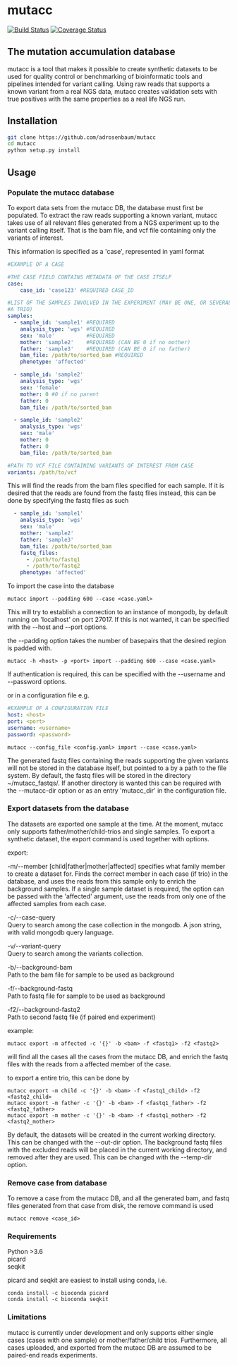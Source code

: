 # mutacc
[![Build Status](https://travis-ci.org/adrosenbaum/mutacc.png)](https://travis-ci.org/adrosenbaum/mutacc)
[![Coverage Status](https://coveralls.io/repos/github/adrosenbaum/mutacc/badge.svg?branch=master)](https://coveralls.io/github/adrosenbaum/mutacc?branch=master)

## The mutation accumulation database

mutacc is a tool that makes it possible to create synthetic datasets to be used
for quality control or benchmarking of bioinformatic tools and pipelines intended
for variant calling. Using raw reads that supports a known variant from a real
NGS data, mutacc creates validation sets with true positives with the same
properties as a real life NGS run.

## Installation

```bash
git clone https://github.com/adrosenbaum/mutacc
cd mutacc
python setup.py install
```
## Usage

### Populate the mutacc database

To export data sets from the mutacc DB, the database must first be populated. To
extract the raw reads supporting a known variant, mutacc takes use of all
relevant files generated from a NGS experiment up to the variant calling itself.
That is the bam file, and vcf file containing only the variants of interest.

This information is specified as a 'case', represented in yaml format

```yaml
#EXAMPLE OF A CASE

#THE CASE FIELD CONTAINS METADATA OF THE CASE ITSELF
case:
    case_id: 'case123' #REQUIRED CASE_ID

#LIST OF THE SAMPLES INVOLVED IN THE EXPERIMENT (MAY BE ONE, OR SEVERAL, E.G.
#A TRIO)
samples:
  - sample_id: 'sample1' #REQUIRED
    analysis_type: 'wgs' #REQUIRED
    sex: 'male'          #REQUIRED
    mother: 'sample2'    #REQUIRED (CAN BE 0 if no mother)
    father: 'sample3'    #REQUIRED (CAN BE 0 if no father)
    bam_file: /path/to/sorted_bam #REQUIRED
    phenotype: 'affected'

  - sample_id: 'sample2'
    analysis_type: 'wgs'
    sex: 'female'        
    mother: 0 #0 if no parent            
    father: 0         
    bam_file: /path/to/sorted_bam

  - sample_id: 'sample2'
    analysis_type: 'wgs'
    sex: 'male'         
    mother: 0             
    father: 0            
    bam_file: /path/to/sorted_bam

#PATH TO VCF FILE CONTAINING VARIANTS OF INTEREST FROM CASE
variants: /path/to/vcf
```

This will find the reads from the bam files specified for each sample. If it
is desired that the reads are found from the fastq files instead, this can be
done by specifying the fastq files as such

```yaml
  - sample_id: 'sample1'
    analysis_type: 'wgs'
    sex: 'male'          
    mother: 'sample2'    
    father: 'sample3'    
    bam_file: /path/to/sorted_bam
    fastq_files:
      - /path/to/fastq1
      - /path/to/fastq2
    phenotype: 'affected'
```

To import the case into the database

```console
mutacc import --padding 600 --case <case.yaml>
```

This will try to establish a connection to an instance of mongodb, by default
running on 'localhost' on port 27017. If this is not wanted, it can be specified
with the --host and --port options.

the --padding option takes the number of basepairs that the desired region is
padded with.

```console
mutacc -h <host> -p <port> import --padding 600 --case <case.yaml>
```

If authentication is required, this can be specified with the --username and
--password options.

or in a configuration file e.g.
```yaml
#EXAMPLE OF A CONFIGURATION FILE
host: <host>
port: <port>
username: <username>
password: <password>
```

```console
mutacc --config_file <config.yaml> import --case <case.yaml>
```

The generated fastq files containing the reads supporting the given variants
will not be stored in the database itself, but pointed to a by a path to the
file system. By default, the fastq files will be stored in the directory
~/mutacc_fastqs/. If another directory is wanted this can be required with the
--mutacc-dir option or as an entry 'mutacc_dir' in the configuration file.

### Export datasets from the database
The datasets are exported one sample at the time. At the moment, mutacc only
supports father/mother/child-trios and single samples. To export a synthetic
dataset, the export command is used together with options.

export:

  -m/--member [child|father|mother|affected]
    specifies what family member to create a dataset for. Finds the correct
    member in each case (if trio) in the database, and uses the reads from this
    sample only to enrich the background samples. If a single sample dataset is
    required, the option can be passed with the 'affected' argument, use the
    reads from only one of the affected samples from each case.

  -c/--case-query \
    Query to search among the case collection in the mongodb. A json string,
    with valid mongodb query language.

  -v/--variant-query \
    Query to search among the variants collection.

  -b/--background-bam \
    Path to the bam file for sample to be used as background

  -f/--background-fastq \
    Path to fastq file for sample to be used as background

  -f2/--background-fastq2 \
    Path to second fastq file (if paired end experiment)

example:

```console
mutacc export -m affected -c '{}' -b <bam> -f <fastq1> -f2 <fastq2>
```
will find all the cases all the cases from the mutacc DB, and enrich the fastq
files with the reads from a affected member of the case.

to export a entire trio, this can be done by

```console
mutacc export -m child -c '{}' -b <bam> -f <fastq1_child> -f2 <fastq2_child>
mutacc export -m father -c '{}' -b <bam> -f <fastq1_father> -f2 <fastq2_father>
mutacc export -m mother -c '{}' -b <bam> -f <fastq1_mother> -f2 <fastq2_mother>
```
By default, the datasets will be created in the current working directory.
This can be changed with the --out-dir option. The background fastq files with
the excluded reads will be placed in the current working directory, and removed
after they are used. This can be changed with the --temp-dir option.

### Remove case from database

To remove a case from the mutacc DB, and all the generated bam, and fastq files
generated from that case from disk, the remove command is used

```console
mutacc remove <case_id>
```
### Requirements

Python >3.6 \
picard \
seqkit

picard and seqkit are easiest to install using conda, i.e.

```console
conda install -c bioconda picard
conda install -c bioconda seqkit
```

### Limitations
mutacc is currently under development and only supports either single cases
(cases with one sample) or mother/father/child trios. Furthermore, all cases
uploaded, and exported from the mutacc DB are assumed to be paired-end reads
experiments.
